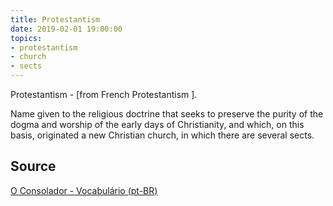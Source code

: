 ```yaml
---
title: Protestantism
date: 2019-02-01 19:00:00
topics:
- protestantism 
- church
- sects
---
```


Protestantism - [from French Protestantism ]. 

Name given to the religious doctrine that seeks to preserve the purity of the 
dogma and worship of the early days of Christianity, and which, on this basis, 
originated a new Christian church, in which there are several sects.  

## Source
[O Consolador - Vocabulário (pt-BR)](http://www.oconsolador.com.br/linkfixo/vocabulario/principal.html)
